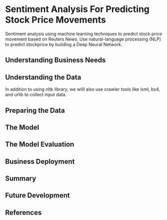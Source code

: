 # Sentiment Analysis For Predicting Stock Price Movements

Sentiment analysis using machine learning techniques to predict stock price movement based on Reuters News. Use natural-language processing (NLP) to predict stockprice by building a Deep Neural Network. 

## Understanding Business Needs

## Understanding the Data

In addition to using nltk library, we willl also use crawler tools like lxml, bs4, and urlib to collect input data.


## Preparing the Data

## The Model

## The Model Evaluation

## Business Deployment

## Summary

## Future Development

## References





